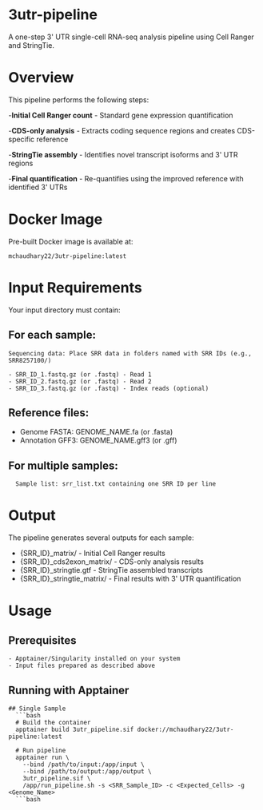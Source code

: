 # 3utr-pipeline
A one-step 3' UTR single-cell RNA-seq analysis pipeline using Cell Ranger and StringTie.

# Overview
This pipeline performs the following steps:

-**Initial Cell Ranger count** - Standard gene expression quantification

-**CDS-only analysis** - Extracts coding sequence regions and creates CDS-specific reference

-**StringTie assembly** - Identifies novel transcript isoforms and 3' UTR regions

-**Final quantification** - Re-quantifies using the improved reference with identified 3' UTRs

# Docker Image
Pre-built Docker image is available at: 
```
mchaudhary22/3utr-pipeline:latest
```

# Input Requirements
Your input directory must contain:
  ## For each sample:
    Sequencing data: Place SRR data in folders named with SRR IDs (e.g., SRR8257100/)
    
    - SRR_ID_1.fastq.gz (or .fastq) - Read 1
    - SRR_ID_2.fastq.gz (or .fastq) - Read 2
    - SRR_ID_3.fastq.gz (or .fastq) - Index reads (optional)


  ## Reference files:

   - Genome FASTA: GENOME_NAME.fa (or .fasta)
   - Annotation GFF3: GENOME_NAME.gff3 (or .gff)

  ##  For multiple samples:
      Sample list: srr_list.txt containing one SRR ID per line

# Output
The pipeline generates several outputs for each sample:

- {SRR_ID}_matrix/ - Initial Cell Ranger results
- {SRR_ID}_cds2exon_matrix/ - CDS-only analysis results
- {SRR_ID}_stringtie.gtf - StringTie assembled transcripts
- {SRR_ID}_stringtie_matrix/ - Final results with 3' UTR quantification

# Usage
  ## Prerequisites
    - Apptainer/Singularity installed on your system
    - Input files prepared as described above

  ## Running with Apptainer
    ## Single Sample
      ```bash
      # Build the container 
      apptainer build 3utr_pipeline.sif docker://mchaudhary22/3utr-pipeline:latest
      
      # Run pipeline
      apptainer run \
        --bind /path/to/input:/app/input \
        --bind /path/to/output:/app/output \
        3utr_pipeline.sif \
        /app/run_pipeline.sh -s <SRR_Sample_ID> -c <Expected_Cells> -g <Genome_Name>
      ```bash
